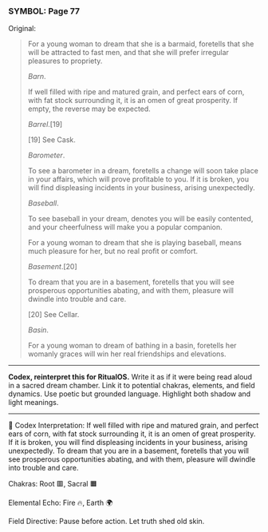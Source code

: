 ### SYMBOL: Page 77

Original:
> For a young woman to dream that she is a barmaid, foretells that she
> will be attracted to fast men, and that she will prefer irregular
> pleasures to propriety.
> 
> 
> _Barn_.
> 
> 
> If well filled with ripe and matured grain, and perfect ears of corn,
> with fat stock surrounding it, it is an omen of great prosperity.
> If empty, the reverse may be expected.
> 
> 
> _Barrel_.[19]
> 
> 
> [19] See Cask.
> 
> 
> _Barometer_.
> 
> 
> To see a barometer in a dream, foretells a change will soon take
> place in your affairs, which will prove profitable to you.
> If it is broken, you will find displeasing incidents in
> your business, arising unexpectedly.
> 
> 
> _Baseball_.
> 
> 
> To see baseball in your dream, denotes you will be easily contented,
> and your cheerfulness will make you a popular companion.
> 
> 
> For a young woman to dream that she is playing baseball,
> means much pleasure for her, but no real profit or comfort.
> 
> 
> _Basement_.[20]
> 
> 
> To dream that you are in a basement, foretells that you
> will see prosperous opportunities abating, and with them,
> pleasure will dwindle into trouble and care.
> 
> 
> [20] See Cellar.
> 
> 
> _Basin_.
> 
> 
> For a young woman to dream of bathing in a basin, foretells her womanly
> graces will win her real friendships and elevations.

---

**Codex, reinterpret this for RitualOS.**
Write it as if it were being read aloud in a sacred dream chamber.
Link it to potential chakras, elements, and field dynamics.
Use poetic but grounded language.
Highlight both shadow and light meanings.

---

🔁 Codex Interpretation:
If well filled with ripe and matured grain, and perfect ears of corn, with fat stock surrounding it, it is an omen of great prosperity. If it is broken, you will find displeasing incidents in your business, arising unexpectedly. To dream that you are in a basement, foretells that you will see prosperous opportunities abating, and with them, pleasure will dwindle into trouble and care.

Chakras: Root 🟥, Sacral 🟧

Elemental Echo: Fire 🔥, Earth 🌍

Field Directive: Pause before action. Let truth shed old skin.
